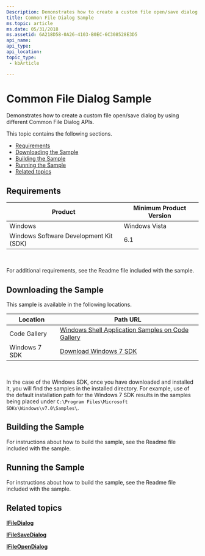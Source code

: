 ```yaml
---
Description: Demonstrates how to create a custom file open/save dialog by using different Common File Dialog APIs.
title: Common File Dialog Sample
ms.topic: article
ms.date: 05/31/2018
ms.assetid: 6A218D58-0A26-4103-B0EC-6C308528E3D5
api_name: 
api_type: 
api_location: 
topic_type: 
 - kbArticle

---
```


# Common File Dialog Sample

Demonstrates how to create a custom file open/save dialog by using different Common File Dialog APIs.

This topic contains the following sections.

-   [Requirements](#requirements)
-   [Downloading the Sample](#downloading-the-sample)
-   [Building the Sample](#building-the-sample)
-   [Running the Sample](#running-the-sample)
-   [Related topics](#related-topics)

## Requirements



| Product                                | Minimum Product Version |
|----------------------------------------|-------------------------|
| Windows                                | Windows Vista           |
| Windows Software Development Kit (SDK) | 6.1                     |



 

For additional requirements, see the Readme file included with the sample.

## Downloading the Sample

This sample is available in the following locations.



| Location      | Path URL                                                                                             |
|---------------|------------------------------------------------------------------------------------------------------|
| Code Gallery  | [Windows Shell Application Samples on Code Gallery](https://code.msdn.microsoft.com/shellapplication) |
| Windows 7 SDK | [Download Windows 7 SDK](https://msdn.microsoft.com/windowsvista/bb980924.aspx)                            |



 

In the case of the Windows SDK, once you have downloaded and installed it, you will find the samples in the installed directory. For example, use of the default installation path for the Windows 7 SDK results in the samples being placed under `C:\Program Files\Microsoft SDKs\Windows\v7.0\Samples\`.

## Building the Sample

For instructions about how to build the sample, see the Readme file included with the sample.

## Running the Sample

For instructions about how to build the sample, see the Readme file included with the sample.

## Related topics

<dl> <dt>

[**IFileDialog**](https://msdn.microsoft.com/library/Bb775966(v=VS.85).aspx)
</dt> <dt>

[**IFileSaveDialog**](/windows/desktop/api/Shobjidl_core/nn-shobjidl_core-ifilesavedialog)
</dt> <dt>

[**IFileOpenDialog**](https://msdn.microsoft.com/library/Bb775834(v=VS.85).aspx)
</dt> </dl>

 

 



